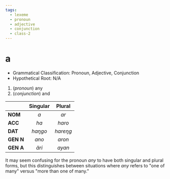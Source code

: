```yaml
---
tags:
  - lexeme
  - pronoun
  - adjective
  - conjunction
  - class-2
---
```


# a

- Grammatical Classification: Pronoun, Adjective, Conjunction
- Hypothetical Root: N/A

1. (*pronoun*) any
2. (*conjunction*) and

|  | Singular | Plural |
| ---- | :--: | :--: |
| **NOM** | *a* | *ar* |
| **ACC** | *ha* | *haro* |
| **DAT** | *haŋgo* | *hareŋg* |
| **GEN N** | *ano* | *aron* |
| **GEN A** | *äri* | *ayan* |
It may seem confusing for the pronoun *any* to have both singular and plural forms, but this distinguishes between situations where *any* refers to "one of many" versus "more than one of many."